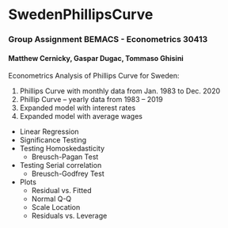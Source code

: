 # SwedenPhillipsCurve

### Group Assignment BEMACS - Econometrics 30413
#### Matthew Cernicky, Gaspar Dugac, Tommaso Ghisini

Econometrics Analysis of Phillips Curve for Sweden:
1.  Phillips Curve with monthly data from Jan. 1983 to Dec. 2020
2.  Phillip Curve – yearly data from 1983 – 2019
3.  Expanded model with interest rates
4.  Expanded model with average wages

* Linear Regression
* Significance Testing
* Testing Homoskedasticity
  * Breusch-Pagan Test
* Testing Serial correlation
  * Breusch-Godfrey Test
* Plots
  * Residual vs. Fitted
  * Normal Q-Q
  * Scale Location
  * Residuals vs. Leverage
